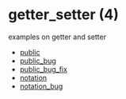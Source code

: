 # getter_setter (4)
examples on getter and setter

+ [public](public.py)
+ [public_bug](public_bug.py)
+ [public_bug_fix](public_bug_fix.py)
+ [notation](notation.py)
+ [notation_bug](notation_bug.py)


<!--
https://realpython.com/python-getter-setter/
https://www.geeksforgeeks.org/private-variables-python/
https://betterprogramming.pub/p-9024f4c1dd4
-->
